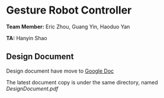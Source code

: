 # **Gesture Robot Controller**

**Team Member:** Eric Zhou, Guang Yin, Haoduo Yan

**TA:** Hanyin Shao

## Design Document

Design document have move to [Google Doc](https://docs.google.com/document/d/1mipDbrs4eIDwp6rll_6zpWLkdSp1knwS8DYAdeEzUIg/edit)

The latest document copy is under the same directory, named *DesignDocument.pdf*
